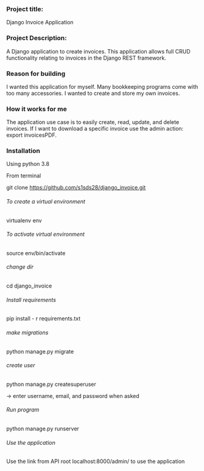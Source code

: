 ### Project title:
Django Invoice Application

### Project Description:
A Django application to create invoices. This application allows full CRUD functionality relating to invoices in the Django REST framework.

### Reason for building
I wanted this application for myself. Many bookkeeping programs come with too many accessories. I wanted to create and store my own invoices.

### How it works for me
The application use case is to easily create, read, update, and delete invoices. If I want to download a specific invoice use the admin action: export invoicesPDF.

### Installation

Using python 3.8

From terminal

git clone https://github.com/s1sds28/django_invoice.git

###### To create a virtual environment
virtualenv env
###### To activate virtual environment
source env/bin/activate
###### change dir
cd django_invoice
###### Install requirements
pip install - r requirements.txt
###### make migrations
python manage.py migrate
###### create user
python manage.py createsuperuser

-> enter username, email, and password when asked
###### Run program
python manage.py runserver
###### Use the application
Use the link from API root localhost:8000/admin/ to use the application
